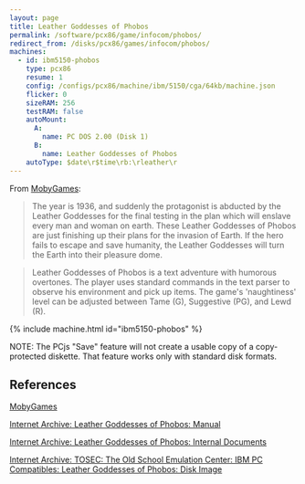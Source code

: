 ```yaml
---
layout: page
title: Leather Goddesses of Phobos
permalink: /software/pcx86/game/infocom/phobos/
redirect_from: /disks/pcx86/games/infocom/phobos/
machines:
  - id: ibm5150-phobos
    type: pcx86
    resume: 1
    config: /configs/pcx86/machine/ibm/5150/cga/64kb/machine.json
    flicker: 0
    sizeRAM: 256
    testRAM: false
    autoMount:
      A:
        name: PC DOS 2.00 (Disk 1)
      B:
        name: Leather Goddesses of Phobos
    autoType: $date\r$time\rb:\rleather\r
---
```


From [MobyGames](https://www.mobygames.com/game/dos/leather-goddesses-of-phobos):

> The year is 1936, and suddenly the protagonist is abducted by the Leather Goddesses for the final testing in the plan which will enslave every man and woman on earth. These Leather Goddesses of Phobos are just finishing up their plans for the invasion of Earth. If the hero fails to escape and save humanity, the Leather Goddesses will turn the Earth into their pleasure dome.
  
> Leather Goddesses of Phobos is a text adventure with humorous overtones. The player uses standard commands in the text parser to observe his environment and pick up items. The game's 'naughtiness' level can be adjusted between Tame (G), Suggestive (PG), and Lewd (R).

{% include machine.html id="ibm5150-phobos" %}

NOTE: The PCjs "Save" feature will not create a usable copy of a copy-protected diskette.  That feature
works only with standard disk formats.

References
----------

[MobyGames](https://www.mobygames.com/game/dos/leather-goddesses-of-phobos)

[Internet Archive: Leather Goddesses of Phobos: Manual](https://archive.org/download/Leather_Goddesses_of_Phobos/Leather_Goddesses_of_Phobos.pdf)

[Internet Archive: Leather Goddesses of Phobos: Internal Documents](https://archive.org/download/InfocomCabinetLeatherGoddessesOfPhobos/Infocom_Cabinet_Leather_Goddesses_of_Phobos.pdf)

[Internet Archive: TOSEC: The Old School Emulation Center: IBM PC Compatibles: Leather Goddesses of Phobos: Disk Image](https://archive.org/download/IBM_PC_Compatibles_TOSEC_2012_04_23/IBM_PC_Compatibles_TOSEC_2012_04_23.zip/IBM%20PC%20Compatibles%20%5BTOSEC%5D%2FIBM%20PC%20Compatibles%20-%20Diskimages%20-%205.25%27%27%20%28TOSEC-v2009-09-01_CM%29%2FLeather%20Goddesses%20of%20Phobos%20%281986%29%28Infocom%29.zip)

